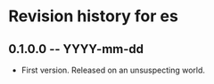 # Revision history for es

## 0.1.0.0 -- YYYY-mm-dd

* First version. Released on an unsuspecting world.
